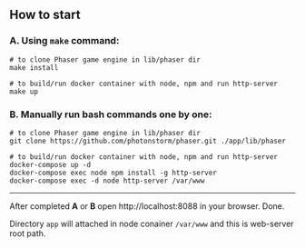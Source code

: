 ## How to start

### A. Using `make` command:
```
# to clone Phaser game engine in lib/phaser dir
make install

# to build/run docker container with node, npm and run http-server
make up
```
 

### B. Manually run bash commands one by one:
```
# to clone Phaser game engine in lib/phaser dir
git clone https://github.com/photonstorm/phaser.git ./app/lib/phaser

# to build/run docker container with node, npm and run http-server
docker-compose up -d
docker-compose exec node npm install -g http-server
docker-compose exec -d node http-server /var/www
```
---

After completed **A** or **B** open http://localhost:8088 in your browser. Done.

Directory `app` will attached in node conainer `/var/www` and this is web-server root path.
